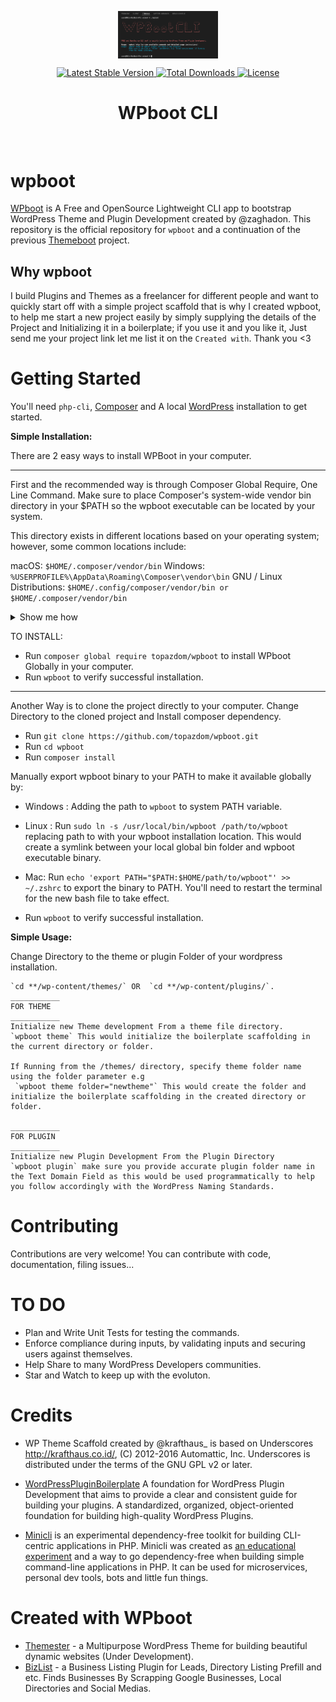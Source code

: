 <p align="center">
<img src="https://github.com/topazdom/wpboot/blob/master/screenshot.png?raw=true" align="center" alt="logo" title="WPboot logo" alt="WPboot Logo" width="160">
</p>

<p align="center">
    <a href="//packagist.org/packages/topazdom/wpboot">
        <img src="https://poser.pugx.org/topazdom/wpboot/v" alt="Latest Stable Version" title="Latest Stable Version">
    </a>
    <a href="//packagist.org/packages/topazdom/wpboot">
        <img src="https://poser.pugx.org/topazdom/wpboot/downloads" alt="Total Downloads" title="Total Downloads">
    </a>
    <a href="//packagist.org/packages/topazdom/wpboot">
        <img src="https://poser.pugx.org/topazdom/wpboot/license" alt="License" title="License">
    </a>
    <h1 align="center">
        WPboot CLI
    </h1>
</p>
<br>

# wpboot

[WPboot](https://github.com/topazdom/wpboot) is A Free and OpenSource Lightweight CLI app to bootstrap WordPress Theme and Plugin Development created by @zaghadon.
This repository is the official repository for `wpboot` and a continuation of the previous [Themeboot](https://github.com/zaghadon/themeboot) project.

## Why wpboot

I build Plugins and Themes as a freelancer for different people and want to quickly start off with a simple project scaffold that is why I created wpboot, to help me start a new project easily by simply supplying the details of the Project and Initializing it in a boilerplate; if you use it and you like it, Just send me your project link let me list it on the `Created with`. Thank you <3

# Getting Started

You'll need `php-cli`, [Composer](https://getcomposer.org/) and A local [WordPress](https://wordpress.org) installation to get started.

**Simple Installation:**

There are 2 easy ways to install WPBoot in your computer. 

____
First and the recommended way is through Composer Global Require, One Line Command.
Make sure to place Composer's system-wide vendor bin directory in your $PATH so the wpboot executable can be located by your system. 

This directory exists in different locations based on your operating system; however, some common locations include:

macOS: `$HOME/.composer/vendor/bin`
Windows: `%USERPROFILE%\AppData\Roaming\Composer\vendor\bin`
GNU / Linux Distributions: `$HOME/.config/composer/vendor/bin or $HOME/.composer/vendor/bin`

<details>
<summary>Show me how</summary>

If it's not already there, add the following line to your Bash configuration file (usually `~/.bash_profile`, `~/.bashrc`, `~/.zshrc`, etc.):

```
export PATH=~/.composer/vendor/bin:$PATH
```

If the file doesn't exist, create it.

Run the following command on the file you've just updated for the change to take effect:

```
source ~/.bash_profile
```

You could also find the composer's global installation path by running `composer global about` and looking up from the first line.
</details>

TO INSTALL:

- Run `composer global require topazdom/wpboot` to install WPboot Globally in your computer.
- Run `wpboot` to verify successful installation.

____
Another Way is to clone the project directly to your computer. Change Directory to the cloned project and Install composer dependency.

- Run `git clone https://github.com/topazdom/wpboot.git`
- Run `cd wpboot`
- Run `composer install`

Manually export wpboot binary to your PATH to make it available globally by:
- Windows : Adding the path to `wpboot` to system PATH variable.
- Linux : Run `sudo ln -s /usr/local/bin/wpboot /path/to/wpboot` replacing path to with your wpboot installation location. This would create a symlink between your local global bin folder and wpboot executable binary.
- Mac: Run `echo 'export PATH="$PATH:$HOME/path/to/wpboot"' >> ~/.zshrc` to export the binary to PATH. You'll need to restart the terminal for the new bash file to take effect.

- Run `wpboot` to verify successful installation.

**Simple Usage:**

Change Directory to the theme or plugin Folder of your wordpress installation.

    `cd **/wp-content/themes/` OR  `cd **/wp-content/plugins/`.
    ___________
    FOR THEME
    ___________
    Initialize new Theme development From a theme file directory.
    `wpboot theme` This would initialize the boilerplate scaffolding in the current directory or folder.

    If Running from the /themes/ directory, specify theme folder name using the folder parameter e.g
     `wpboot theme folder="newtheme"` This would create the folder and initialize the boilerplate scaffolding in the created directory or folder.

    ___________
    FOR PLUGIN
    ___________
    Initialize new Plugin Development From the Plugin Directory
    `wpboot plugin` make sure you provide accurate plugin folder name in the Text Domain Field as this would be used programmatically to help you follow accordingly with the WordPress Naming Standards.


# Contributing

Contributions are very welcome! You can contribute with code, documentation, filing issues...

# TO DO

*   Plan and Write Unit Tests for testing the commands.
*   Enforce compliance during inputs, by validating inputs and securing users against themselves.
*   Help Share to many WordPress Developers communities.
*   Star and Watch to keep up with the evoluton.

# Credits

* WP Theme Scaffold created by @krafthaus_ is based on Underscores http://krafthaus.co.id/, (C) 2012-2016 Automattic, Inc.
Underscores is distributed under the terms of the GNU GPL v2 or later.

* [WordPressPluginBoilerplate](https://wppb.io) A foundation for WordPress Plugin Development that aims to provide a clear and consistent guide for building your plugins. 
A standardized, organized, object-oriented foundation for building high-quality WordPress Plugins.

* [Minicli](https://github.com/minicli/minicli) is an experimental dependency-free toolkit for building CLI-centric applications in PHP.
Minicli was created as [an educational experiment](https://dev.to/erikaheidi/bootstrapping-a-cli-php-application-in-vanilla-php-4ee) and a way to go dependency-free when building simple command-line applications in PHP. It can be used for microservices, personal dev tools, bots and little fun things.

# Created with WPboot

- [Themester](https://github.com/topazdom/themester) - a Multipurpose WordPress Theme for building beautiful dynamic websites (Under Development).
- [BizList](https://github.com/topazdom/bizlist) - a Business Listing Plugin for Leads, Directory Listing Prefill and etc. Finds Businesses By Scrapping Google Businesses, Local Directories and Social Medias.
